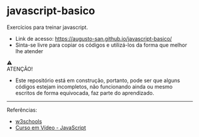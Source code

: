 # javascript-basico
Exercícios para treinar javascript. 

- Link de acesso: https://augusto-san.github.io/javascript-basico/
- Sinta-se livre para copiar os códigos e utilizá-los da forma que melhor lhe atender

:warning:	
ATENÇÃO!
- Este repositório está em construção, portanto, pode ser que alguns códigos estejam incompletos, não funcionando ainda ou mesmo escritos de forma equivocada, faz parte do aprendizado.


---
Referências: 
- [w3schools](https://www.w3schools.com/js/default.asp)
- [Curso em Vídeo - JavaScript](https://www.youtube.com/playlist?list=PLntvgXM11X6pi7mW0O4ZmfUI1xDSIbmTm)
